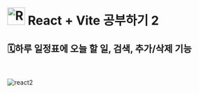 # <img src="https://cdn.simpleicons.org/react/61DAFB" alt="React" width="40" height="40"> React + Vite 공부하기 2

## 🗓하루 일정표에 오늘 할 일, 검색, 추가/삭제 기능
<br>

![react2](https://github.com/user-attachments/assets/72bae40c-d212-45a3-9236-621e9a4cef07)
